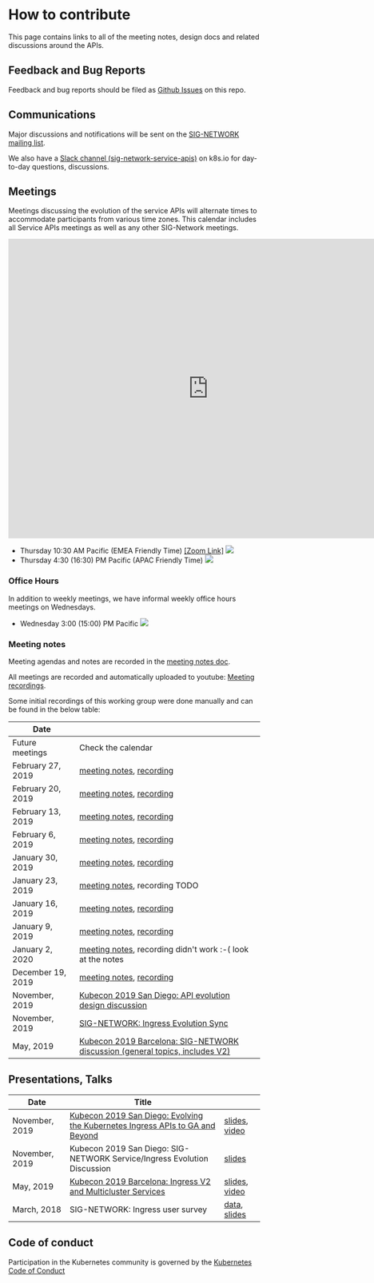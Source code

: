 # How to contribute

This page contains links to all of the meeting notes, design docs and related
discussions around the APIs.

## Feedback and Bug Reports

Feedback and bug reports should be filed as [Github Issues][gh-issues] on this repo.

[gh-issues]: https://github.com/kubernetes-sigs/service-apis/issues/new/choose

## Communications

Major discussions and notifications will be sent on the [SIG-NETWORK mailing
list][signetg].

We also have a [Slack channel (sig-network-service-apis)][slack] on k8s.io for day-to-day
questions, discussions.

[signetg]: https://groups.google.com/forum/#!forum/kubernetes-sig-network
[slack]: https://kubernetes.slack.com/archives/CR0H13KGA

## Meetings

Meetings discussing the evolution of the service APIs will alternate times to
accommodate participants from various time zones. This calendar includes all
Service APIs meetings as well as any other SIG-Network meetings.

<iframe
  src="https://calendar.google.com/calendar/embed?src=88fe1l3qfn2b6r11k8um5am76c%40group.calendar.google.com&ctz=America%2FLos_Angeles"
  style="border: 0" width="800" height="600" frameborder="0"
  scrolling="no">
</iframe>

* Thursday 10:30 AM Pacific (EMEA Friendly Time) <a target="_blank" href="https://zoom.us/j/140577552">[Zoom Link]</a> <a target="_blank" href="https://calendar.google.com/event?action=TEMPLATE&tmeid=NHY3dDhnN2tiM242M2Rqbzc0cTQ3cWI5dXNfMjAyMDA0MTZUMTczMDAwWiA4OGZlMWwzcWZuMmI2cjExazh1bTVhbTc2Y0Bn&tmsrc=88fe1l3qfn2b6r11k8um5am76c%40group.calendar.google.com&scp=ALL"><img border="0" src="https://www.google.com/calendar/images/ext/gc_button1_en.gif"></a>
* Thursday 4:30 (16:30) PM Pacific (APAC Friendly Time) <a target="_blank" href="https://calendar.google.com/event?action=TEMPLATE&tmeid=MTVxNzV2YzIzdTQwdHA2azRicTdoYnZvZDFfMjAyMDA0MDlUMjMzMDAwWiA4OGZlMWwzcWZuMmI2cjExazh1bTVhbTc2Y0Bn&tmsrc=88fe1l3qfn2b6r11k8um5am76c%40group.calendar.google.com&scp=ALL"><img border="0" src="https://www.google.com/calendar/images/ext/gc_button1_en.gif"></a>

### Office Hours

In addition to weekly meetings, we have informal weekly office hours meetings
on Wednesdays.

* Wednesday 3:00 (15:00) PM Pacific <a target="_blank" href="https://calendar.google.com/event?action=TEMPLATE&tmeid=N2VlZWhzanNlbjhvcjRsZjdyZ25kZG9tMTYgODhmZTFsM3FmbjJiNnIxMWs4dW01YW03NmNAZw&tmsrc=88fe1l3qfn2b6r11k8um5am76c%40group.calendar.google.com"><img border="0" src="https://www.google.com/calendar/images/ext/gc_button1_en.gif"></a>

### Meeting notes

Meeting agendas and notes are recorded in the [meeting notes doc][meeting-notes].

All meetings are recorded and automatically uploaded to youtube:
[Meeting recordings](https://www.youtube.com/playlist?list=PL69nYSiGNLP2E8vmnqo5MwPOY25sDWIxb).

Some initial recordings of this working group were done manually and can be
found in the below table:

| Date               |                                |
|--------------------|--------------------------------|
| Future meetings    | Check the calendar             |
| February 27, 2019  | [meeting notes][meeting-notes], [recording](https://youtu.be/QoInpFSTQbQ)   |
| February 20, 2019  | [meeting notes][meeting-notes], [recording](https://youtu.be/i_oDQuPEhd8)   |
| February 13, 2019  | [meeting notes][meeting-notes], [recording](https://youtu.be/bdFLubKi9_0)   |
| February 6, 2019   | [meeting notes][meeting-notes], [recording](https://youtu.be/XvpCFaTrtBA)   |
| January 30, 2019   | [meeting notes][meeting-notes], [recording](https://youtu.be/cTTqIR3muGk)   |
| January 23, 2019   | [meeting notes][meeting-notes], recording TODO |
| January 16, 2019   | [meeting notes][meeting-notes], [recording](https://youtu.be/ydA-epcZJQo)   |
| January 9, 2019    | [meeting notes][meeting-notes], [recording](https://youtu.be/C3zO67lXGrg)   |
| January 2, 2020    | [meeting notes][meeting-notes], recording didn't work :-( look at the notes |
| December 19, 2019  | [meeting notes][meeting-notes], [recording](https://youtu.be/FIcySpPkGa4)   |
| November, 2019     | [Kubecon 2019 San Diego: API evolution design discussion][kubecon-2019-na-design-discussion] |
| November, 2019     | [SIG-NETWORK: Ingress Evolution Sync][sig-net-2019-11-sync] |
| May, 2019          | [Kubecon 2019 Barcelona: SIG-NETWORK discussion (general topics, includes V2)][kubecon-2019-eu-discussion] |

[kubecon-2019-na-design-discussion]: https://docs.google.com/document/d/1l_SsVPLMBZ7lm_T4u7ZDBceTTUY71-iEQUPWeOdTAxM/preview
[kubecon-2019-eu-discussion]: https://docs.google.com/document/d/1n8AaDiPXyZHTosm1dscWhzpbcZklP3vd11fA6L6ajlY/preview
[sig-net-2019-11-sync]: https://docs.google.com/document/d/1AqBaxNX0uS0fb_fSpVL9c8TmaSP7RYkWO8U_SdJH67k/preview
[meeting-notes]: https://docs.google.com/document/d/1eg-YjOHaQ7UD28htdNxBR3zufebozXKyI28cl2E11tU/edit

## Presentations, Talks

| Date           | Title |    |
|----------------|-------|----|
| November, 2019 | [Kubecon 2019 San Diego: Evolving the Kubernetes Ingress APIs to GA and Beyond][2019-kubecon-na-slides] | [slides][2019-kubecon-na-slides], [video][2019-kubecon-na-video]|
| November, 2019 | Kubecon 2019 San Diego: SIG-NETWORK Service/Ingress Evolution Discussion | [slides][2019-kubecon-na-community-slides] |
| May, 2019      | [Kubecon 2019 Barcelona: Ingress V2 and Multicluster Services][2019-kubecon-eu] | [slides][2019-kubecon-eu-slides], [video][2019-kubecon-eu-video]|
| March, 2018    | SIG-NETWORK: Ingress user survey | [data][survey-data], [slides][survey-slides] |

[2019-kubecon-na]: https://kccncna19.sched.com/event/UaYG/evolving-the-kubernetes-ingress-apis-to-ga-and-beyond-christopher-m-luciano-ibm-bowei-du-google
[2019-kubecon-na-slides]: https://static.sched.com/hosted_files/kccncna19/a5/Kubecon%20San%20Diego%202019%20-%20Evolving%20the%20Kubernetes%20Ingress%20APIs%20to%20GA%20and%20Beyond%20%5BPUBLIC%5D.pdf
[2019-kubecon-na-video]: https://www.youtube.com/watch?v=cduG0FrjdJA
[2019-kubecon-eu]: https://kccnceu19.sched.com/event/MPb6/ingress-v2-and-multicluster-services-rohit-ramkumar-bowei-du-google
[2019-kubecon-eu-slides]: https://static.sched.com/hosted_files/kccnceu19/97/%5Bwith%20speaker%20notes%5D%20Kubecon%20EU%202019_%20Ingress%20V2%20%26%20Multi-Cluster%20Services.pdf
[2019-kubecon-eu-video]: https://www.youtube.com/watch?v=Ne9UJL6irXY&t=1s
[survey-data]: https://github.com/bowei/k8s-ingress-survey-2018
[survey-slides]: https://github.com/bowei/k8s-ingress-survey-2018/blob/master/survey.pdf
[2019-kubecon-na-community-slides]: https://docs.google.com/presentation/d/1s0scrQCCFLJMVjjGXGQHoV6_4OIZkaIGjwj4wpUUJ7M

## Code of conduct

Participation in the Kubernetes community is governed by the [Kubernetes Code of
Conduct](https://github.com/kubernetes/community/blob/master/code-of-conduct.md)
